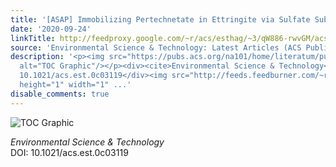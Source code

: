 ```yaml
---
title: '[ASAP] Immobilizing Pertechnetate in Ettringite via Sulfate Substitution'
date: '2020-09-24'
linkTitle: http://feedproxy.google.com/~r/acs/esthag/~3/qW886-rwvGM/acs.est.0c03119
source: 'Environmental Science & Technology: Latest Articles (ACS Publications)'
description: '<p><img src="https://pubs.acs.org/na101/home/literatum/publisher/achs/journals/content/esthag/0/esthag.ahead-of-print/acs.est.0c03119/20200924/images/medium/es0c03119_0005.gif"
  alt="TOC Graphic"/></p><div><cite>Environmental Science & Technology</cite></div><div>DOI:
  10.1021/acs.est.0c03119</div><img src="http://feeds.feedburner.com/~r/acs/esthag/~4/qW886-rwvGM"
  height="1" width="1" ...'
disable_comments: true
---
```

<p><img src="https://pubs.acs.org/na101/home/literatum/publisher/achs/journals/content/esthag/0/esthag.ahead-of-print/acs.est.0c03119/20200924/images/medium/es0c03119_0005.gif" alt="TOC Graphic"/></p><div><cite>Environmental Science & Technology</cite></div><div>DOI: 10.1021/acs.est.0c03119</div><img src="http://feeds.feedburner.com/~r/acs/esthag/~4/qW886-rwvGM" height="1" width="1" ...